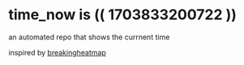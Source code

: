 # time_now is (( 1703833200722 ))

an automated repo that shows the currnent time

inspired by [breakingheatmap](https://github.com/breakingheatmap/breakingheatmap)